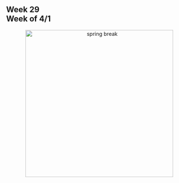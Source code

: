 ## Week 29 <br>Week of 4/1


<div style="text-align:center">
<img src="https://www.reynolds.k12.or.us/sites/default/files/imageattachments/morey/page/48130/spring_break_1.png" alt="spring break" width="400px">
</div>


<meta http-equiv="refresh" content="300"/>
